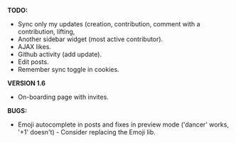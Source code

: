 __TODO:__
 * Sync only my updates (creation, contribution, comment with a contribution, lifting,
 * Another sidebar widget (most active contributor).
 * AJAX likes.
 * Github activity (add update).
 * Edit posts.
 * Remember sync toggle in cookies.

__VERSION 1.6__
 * On-boarding page with invites.
 
__BUGS:__
 * Emoji autocomplete in posts and fixes in preview mode ('dancer' works, '+1' doesn't) - Consider replacing the Emoji lib.
